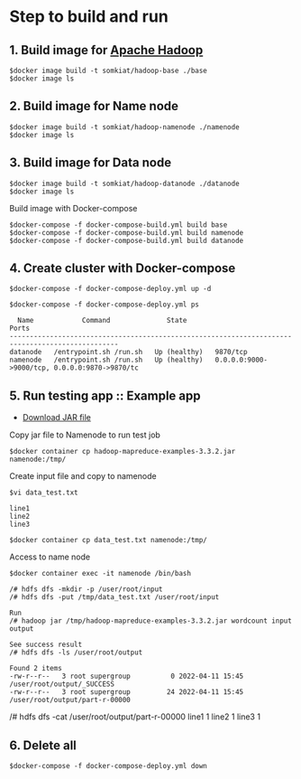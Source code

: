 # Step to build and run

## 1. Build image for [Apache Hadoop](https://hadoop.apache.org/releases.html)
```
$docker image build -t somkiat/hadoop-base ./base
$docker image ls
```

## 2. Build image for Name node
```
$docker image build -t somkiat/hadoop-namenode ./namenode
$docker image ls
```

## 3. Build image for Data node
```
$docker image build -t somkiat/hadoop-datanode ./datanode
$docker image ls
```

Build image with Docker-compose
```
$docker-compose -f docker-compose-build.yml build base
$docker-compose -f docker-compose-build.yml build namenode
$docker-compose -f docker-compose-build.yml build datanode
```

## 4. Create cluster with Docker-compose
```
$docker-compose -f docker-compose-deploy.yml up -d

$docker-compose -f docker-compose-deploy.yml ps

  Name            Command              State                           Ports
-------------------------------------------------------------------------------------------------
datanode   /entrypoint.sh /run.sh   Up (healthy)   9870/tcp
namenode   /entrypoint.sh /run.sh   Up (healthy)   0.0.0.0:9000->9000/tcp, 0.0.0.0:9870->9870/tc
```

## 5. Run testing app :: Example app
* [Download JAR file](https://repo1.maven.org/maven2/org/apache/hadoop/hadoop-mapreduce-examples/3.3.2/hadoop-mapreduce-examples-3.3.2.jar)

Copy jar file to Namenode to run test job
```
$docker container cp hadoop-mapreduce-examples-3.3.2.jar namenode:/tmp/
```

Create input file and copy to namenode
```
$vi data_test.txt

line1
line2
line3

$docker container cp data_test.txt namenode:/tmp/
```

Access to name node
```
$docker container exec -it namenode /bin/bash

/# hdfs dfs -mkdir -p /user/root/input
/# hdfs dfs -put /tmp/data_test.txt /user/root/input

Run
/# hadoop jar /tmp/hadoop-mapreduce-examples-3.3.2.jar wordcount input output

See success result
/# hdfs dfs -ls /user/root/output

Found 2 items
-rw-r--r--   3 root supergroup          0 2022-04-11 15:45 /user/root/output/_SUCCESS
-rw-r--r--   3 root supergroup         24 2022-04-11 15:45 /user/root/output/part-r-00000
```

/# hdfs dfs -cat /user/root/output/part-r-00000
line1	1
line2	1
line3	1

## 6. Delete all
```
$docker-compose -f docker-compose-deploy.yml down
```